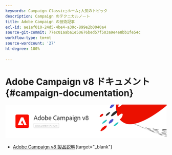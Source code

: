 ```yaml
---
keywords: Campaign Classic;ホーム;人気のトピック
description: Campaign のテクニカルノート
title: Adobe Campaign の技術記事
exl-id: ae1ef010-24d5-4be4-a30c-899e2b0040a4
source-git-commit: 77ec01aaba1e50676bed57f503a9e4e8bb1fe54c
workflow-type: tm+mt
source-wordcount: '27'
ht-degree: 100%

---
```


# Adobe Campaign v8 ドキュメント {#campaign-documentation}

![](assets/banner-documentationv8.png)

* [Adobe Campaign v8 製品説明](https://helpx.adobe.com/jp/legal/product-descriptions/adobe-campaign-managed-cloud-services.html){target=&quot;_blank&quot;}
